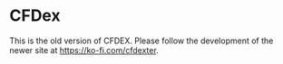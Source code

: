 # CFDex
This is the old version of CFDEX. Please follow the development of the newer site at https://ko-fi.com/cfdexter.
